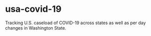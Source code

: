 # usa-covid-19
Tracking U.S. caseload of COVID-19 across states as well as per day changes in Washington State. 
